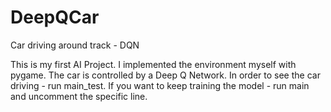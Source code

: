 # DeepQCar
Car driving around track - DQN 

This is my first AI Project.
I implemented the environment myself with pygame. The car is controlled by a Deep Q Network. 
In order to see the car driving - run main_test. 
If you want to keep training the model - run main and uncomment the specific line. 
